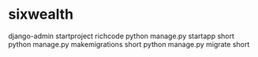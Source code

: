 # sixwealth

django-admin startproject richcode
python manage.py startapp short
python manage.py makemigrations short
python manage.py migrate short